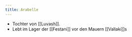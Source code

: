 ```yaml
---
title: Arabelle
---
```


* Tochter von [[Luvash]].
* Lebt im Lager der [[Festani]] vor den Mauern [[Vallaki]]s